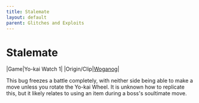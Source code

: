 ```yaml
---
title: Stalemate
layout: default
parent: Glitches and Exploits
---
```


# Stalemate

|Game|Yo-kai Watch 1|
|Origin/Clip|[Woganog](https://media.discordapp.net/attachments/765979047883964470/1378090886445137991/PXL_20250530_202022647.mp4)|

This bug freezes a battle completely, with neither side being able to make a move unless you rotate the Yo-kai Wheel. It is unknown how to replicate this, but it likely relates to using an item during a boss's soultimate move.
